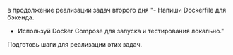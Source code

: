 в продолжение реализации задач второго дня 
"- Напиши Dockerfile для бэкенда.
- Используй Docker Compose для запуска и тестирования локально."
  
Подготовь шаги для реализации этих задач.
